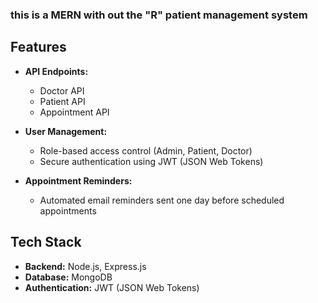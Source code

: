 ### this is a MERN with out the "R" patient management system 

## Features
- **API Endpoints:**
  - Doctor API
  - Patient API
  - Appointment API

- **User Management:**
  - Role-based access control (Admin, Patient, Doctor)
  - Secure authentication using JWT (JSON Web Tokens)

- **Appointment Reminders:**
  - Automated email reminders sent one day before scheduled appointments

## Tech Stack
- **Backend:** Node.js, Express.js
- **Database:** MongoDB
- **Authentication:** JWT (JSON Web Tokens)


  
